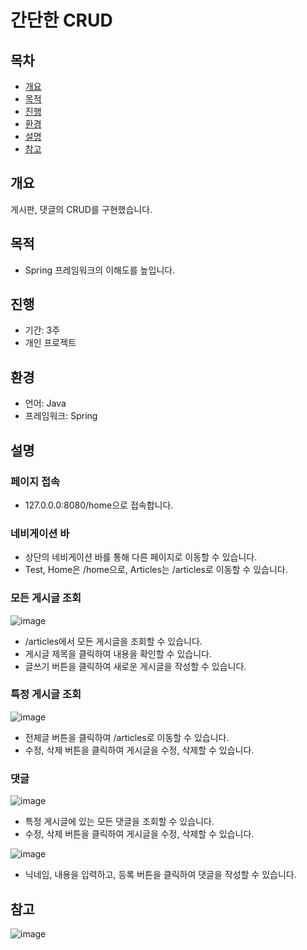# 간단한 CRUD

## 목차
- [개요](#개요)
- [목적](#목적)
- [진행](#진행)
- [환경](#환경)
- [설명](#설명)
- [참고](#참고)

## 개요
게시판, 댓글의 CRUD를 구현했습니다.</br>

## 목적
- Spring 프레임워크의 이해도를 높입니다.

## 진행
- 기간: 3주
- 개인 프로젝트

## 환경
- 언어: Java
- 프레임워크: Spring

## 설명
### 페이지 접속
- 127.0.0.0:8080/home으로 접속합니다.

### 네비게이션 바
- 상단의 네비게이션 바를 통해 다른 페이지로 이동할 수 있습니다.
- Test, Home은 /home으로, Articles는 /articles로 이동할 수 있습니다.

### 모든 게시글 조회
![image](https://github.com/user-attachments/assets/25c7c035-1914-4840-96f6-3b36768bcf56)
- /articles에서 모든 게시글을 조회할 수 있습니다.
- 게시글 제목을 클릭하여 내용을 확인할 수 있습니다.
- 글쓰기 버튼을 클릭하여 새로운 게시글을 작성할 수 있습니다.

### 특정 게시글 조회
![image](https://github.com/user-attachments/assets/a727d702-09e2-4c00-80bf-9ffab06cd4f7)
- 전체글 버튼을 클릭하여 /articles로 이동할 수 있습니다.
- 수정, 삭제 버튼을 클릭하여 게시글을 수정, 삭제할 수 있습니다.

### 댓글
![image](https://github.com/user-attachments/assets/28ad8f58-cd66-4c67-afbc-aa04d83947eb)
- 특정 게시글에 있는 모든 댓글을 조회할 수 있습니다.
- 수정, 삭제 버튼을 클릭하여 게시글을 수정, 삭제할 수 있습니다.

![image](https://github.com/user-attachments/assets/6f43a223-fbeb-44df-8463-b1c13865cda3)
- 닉네임, 내용을 입력하고, 등록 버튼을 클릭하여 댓글을 작성할 수 있습니다.

## 참고
![image](https://github.com/user-attachments/assets/ef600709-7a8a-49e5-8886-f36b64e7bade)


